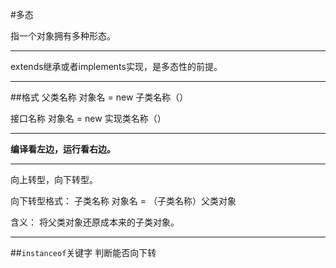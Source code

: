 #多态

指一个对象拥有多种形态。

---

extends继承或者implements实现，是多态性的前提。

---

##格式
父类名称   对象名  =  new 子类名称（）

接口名称   对象名  =  new 实现类名称（）

---

**编译看左边，运行看右边。**


----
向上转型，向下转型。

向下转型格式：
子类名称 对象名 = （子类名称）父类对象

含义：
将父类对象还原成本来的子类对象。

---

##`instanceof`关键字  判断能否向下转